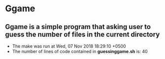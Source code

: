 # Ggame

## Ggame is a simple program that asking user to guess the number of files in the current directory

 - The make was run at 
Wed, 07 Nov 2018 18:29:10 +0500
 - The number of lines of code contained in **guessinggame.sh** is:
40
